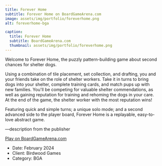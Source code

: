 ```yaml
---
title: Forever Home
subtitle: Forever Home on BoardGameArena.com
image: assets/img/portfolio/foreverhome.png
alt: foreverhome-bga

caption:
  title: Forever Home
  subtitle: BoardGameArena.com
  thumbnail: assets/img/portfolio/foreverhome.png
---
```


Welcome to Forever Home, the puzzly pattern-building game about second chances for shelter dogs.

Using a combination of tile placement, set collection, and drafting, you and your friends take on the role of shelter workers. Take it in turns to bring dogs into your shelter, complete training cards, and match pups up with new families. You'll be competing for valuable shelter commendations, as well as gaining reputation for training and rehoming the dogs in your care. At the end of the game, the shelter worker with the most reputation wins!

Featuring quick and simple turns; a unique solo mode; and a second advanced side to the player board, Forever Home is a replayable, easy-to-love abstract game.

—description from the publisher

[Play on BoardGameArena.com](https://boardgamearena.com/gamepanel?game=foreverhome)

- Date: February 2024
- Client: Birdwood Games
- Category: BGA